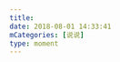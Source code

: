 ```yaml
---
title: 
date: 2018-08-01 14:33:41
mCategories: [说说]
type: moment
---
```


<div id="pics-20180801143341"></div>

<script src="/lib/moment/pics.js"></script>
<script>
var data = [
    {"link": "2018-08-01_010818.mp4", "type": "video"}
];
picsRender(data, "pics-20180801143341");
</script>
